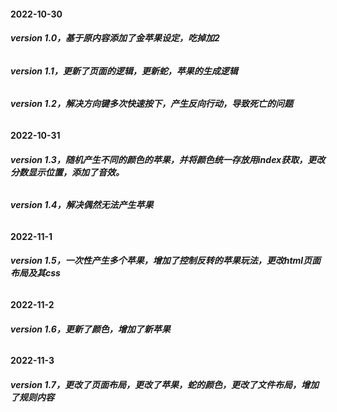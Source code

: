 #### **2022-10-30** 

###### **version 1.0，基于原内容添加了金苹果设定，吃掉加2**

###### **version 1.1，更新了页面的逻辑，更新蛇，苹果的生成逻辑**

###### **version 1.2，解决方向键多次快速按下，产生反向行动，导致死亡的问题**

#### **2022-10-31**

###### **version 1.3，随机产生不同的颜色的苹果，并将颜色统一存放用index获取，更改分数显示位置，添加了音效。**<!--不同颜色苹果有不同效果-->

###### **version 1.4，解决偶然无法产生苹果**

#### **2022-11-1**

###### **version 1.5，一次性产生多个苹果，增加了控制反转的苹果玩法，更改html页面布局及其css**

#### **2022-11-2**

###### **version 1.6，更新了颜色，增加了新苹果**

#### **2022-11-3**

###### **version 1.7，更改了页面布局，更改了苹果，蛇的颜色，更改了文件布局，增加了规则内容**